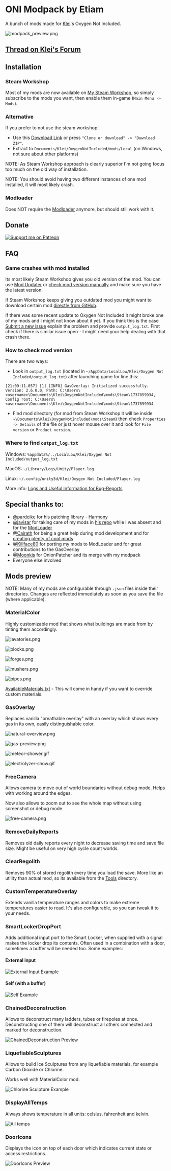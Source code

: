 # ONI Modpack by Etiam

A bunch of mods made for [Klei](https://www.klei.com/)'s Oxygen Not Included.

![modpack_preview.png](https://github.com/EtiamNullam/Etiam-ONI-Modpack-Previews/blob/master/Modpack.png)

## [Thread on Klei's Forum](https://forums.kleientertainment.com/forums/topic/101902-mods-etiams-modpack/)

## Installation

### Steam Workshop

Most of my mods are now available on [My Steam Workshop](https://steamcommunity.com/profiles/76561197993782918/myworkshopfiles/?appid=457140), so simply subscribe to the mods you want, then enable them in-game (`Main Menu -> Mods`).

### Alternative

If you prefer to not use the steam workshop:
- Use this [Download Link](https://github.com/EtiamNullam/Etiam-ONI-Modpack/archive/master.zip) or press `"Clone or download" -> "Download ZIP"`.
- Extract to `Documents/Klei/OxygenNotIncluded/mods/Local` (on Windows, not sure about other platforms)

NOTE: As Steam Workshop approach is clearly superior I'm not going focus too much on the old way of installation.

NOTE: You should avoid having two different instances of one mod installed, it will most likely crash.

### Modloader

Does NOT require the [Modloader](https://github.com/javisar/ONI-Modloader) anymore, but should still work with it.

## Donate

[![Support me on Patreon](https://github.com/EtiamNullam/Etiam-ONI-Modpack-Previews/blob/master/become-a-patron.png)](https://www.patreon.com/bePatron?u=16564340)

## FAQ

### Game crashes with mod installed

Its most likely Steam Workshop gives you old version of the mod. You can use [Mod Updater](https://steamcommunity.com/sharedfiles/filedetails/?id=2018291283) or [check mod version manually](#How-to-check-mod-version) and make sure you have the latest version.

If Steam Workshop keeps giving you outdated mod you might want to download certain mod [directly from GitHub](https://github.com/EtiamNullam/Etiam-ONI-Modpack/tree/master/Mods).

If there was some recent update to Oxygen Not Included it might broke one of my mods and I might not know about it yet. If you think this is the case [Submit a new issue](https://github.com/EtiamNullam/Etiam-ONI-Modpack/issues/new/choose) explain the problem and provide `output_log.txt`. First check if there is similar issue open - I might need your help dealing with that crash there.

### How to check mod version

There are two ways:

- Look in `output_log.txt` (located in `~/AppData/LocalLow/Klei/Oxygen Not Included/output_log.txt`) after launching game for line this:

```
[21:09:11.057] [1] [INFO] GasOverlay: Initialized successfully. Version: 2.6.0.0, Path: C:\Users\<username>\Documents\Klei\OxygenNotIncluded\mods\Steam\1737859934, Config root: C:\Users\<username>\Documents\Klei\OxygenNotIncluded\mods\Steam\1737859934
```

- Find mod directory (for mod from Steam Workshop it will be inside `~\Documents\Klei\OxygenNotIncluded\mods\Steam`) then check `Properties -> Details` of the file or just hover mouse over it and look for `File version` or `Product version`.

### Where to find `output_log.txt`

Windows: `%appdata%/../LocalLow/Klei/Oxygen Not Included/output_log.txt`

MacOS: `~/Library/Logs/Unity/Player.log`

Linux: `~/.config/unity3d/Klei/Oxygen Not Included/Player.log`

More info: [Logs and Useful Information for Bug-Reports](https://support.klei.com/hc/en-us/articles/360029555392-Logs-and-Useful-Information-for-Bug-Reports)

## Special thanks to:
- [@pardeike](https://github.com/pardeike) for his patching library - [Harmony](https://github.com/pardeike/Harmony)
- [@javisar](https://github.com/javisar) for taking care of my mods in [his repo](https://github.com/javisar/ONI-Modloader-Mods) while I was absent and for the [ModLoader](https://github.com/javisar/ONI-Modloader)
- [@Cairath](https://github.com/Cairath) for being a great help during mod development and for [creating plenty of cool mods](https://github.com/Cairath/ONI-Mods)
- [@Killface80](https://github.com/Killface1980) for porting my mods to ModLoader and for great contributions to the GasOverlay
- [@Moonkis](https://github.com/Moonkis) for OnionPatcher and its merge with my modpack
- Everyone else involved

## Mods preview

NOTE: Many of my mods are configurable through `.json` files inside their directories. Changes are reflected immediately as soon as you save the file (where applicable).

### MaterialColor

Highly customizable mod that shows what buildings are made from by tinting them accordingly.

![lavatories.png](https://github.com/EtiamNullam/Etiam-ONI-Modpack-Previews/blob/master/MaterialColor/lavatories.png)

![blocks.png](https://github.com/EtiamNullam/Etiam-ONI-Modpack-Previews/blob/master/MaterialColor/blocks.png)

![forges.png](https://github.com/EtiamNullam/Etiam-ONI-Modpack-Previews/blob/master/MaterialColor/forges.png)

![mushers.png](https://github.com/EtiamNullam/Etiam-ONI-Modpack-Previews/blob/master/MaterialColor/mushers.png)

![pipes.png](https://github.com/EtiamNullam/Etiam-ONI-Modpack-Previews/blob/master/MaterialColor/pipes.png)

[AvailableMaterials.txt](https://github.com/EtiamNullam/Etiam-ONI-Modpack-Previews/blob/master/MaterialColor/AvailableMaterials.txt) - This will come in handy if you want to override custom materials.

### GasOverlay

Replaces vanilla "breathable overlay" with an overlay which shows every gas in its own, easily distinguishable color.

![natural-overview.png](https://github.com/EtiamNullam/Etiam-ONI-Modpack-Previews/blob/master/GasOverlay/natural-overview.png)

![gas-preview.png](https://github.com/EtiamNullam/Etiam-ONI-Modpack-Previews/blob/master/GasOverlay/gas-preview.png)

![meteor-shower.gif](https://github.com/EtiamNullam/Etiam-ONI-Modpack-Previews/blob/master/GasOverlay/meteor-shower.gif)

![electrolyzer-show.gif](https://github.com/EtiamNullam/Etiam-ONI-Modpack-Previews/blob/master/GasOverlay/electrolyzers.gif)

### FreeCamera

Allows camera to move out of world boundaries without debug mode. Helps with working around the edges.

Now also allows to zoom out to see the whole map without using screenshot or debug mode.

![free-camera.png](https://i.imgur.com/EotAJcg.png)

### RemoveDailyReports

Removes old daily reports every night to decrease saving time and save file size. Might be useful on very high cycle count worlds.

### ClearRegolith

Removes 90% of stored regolith every time you load the save. More like an utility than actual mod, so its available from the [Tools](Tools) directory.

### CustomTemperatureOverlay

Extends vanilla temperature ranges and colors to make extreme temperatures easier to read.
It's also configurable, so you can tweak it to your needs.

### SmartLockerDropPort

Adds additional input port to the Smart Locker, when supplied with a signal makes the locker drop its contents.
Often used in a combination with a door, sometimes a buffer will be needed too.
Some examples:

#### External input

![External Input Example](https://github.com/EtiamNullam/Etiam-ONI-Modpack-Previews/blob/master/SmartLockerDropPort/1.gif)

#### Self (with a buffer)

![Self Example](https://github.com/EtiamNullam/Etiam-ONI-Modpack-Previews/blob/master/SmartLockerDropPort/2.gif)

### ChainedDeconstruction

Allows to deconstruct many ladders, tubes or firepoles at once.
Deconstructing one of them will deconstruct all others connected and marked for deconstruction.

![ChainedDeconstruction Preview](https://github.com/EtiamNullam/Etiam-ONI-Modpack-Previews/blob/master/ChainedDeconstruction/chained-deconstruction.gif)

### LiquefiableSculptures

Allows to build Ice Sculptures from any liquefiable materials, for example Carbon Dioxide or Chlorine.

Works well with MaterialColor mod.

![Chlorine Sculpture Example](https://i.imgur.com/huwisRA.png)

### DisplayAllTemps

Always shows temperature in all units: celsius, fahrenheit and kelvin.

![All temps](https://i.imgur.com/o61vNsE.png)

### DoorIcons

Displays the icon on top of each door which indicates current state or access restrictions.

![DoorIcons Preview](https://github.com/EtiamNullam/Etiam-ONI-Modpack-Previews/blob/master/DoorIcons/door_access.gif)
